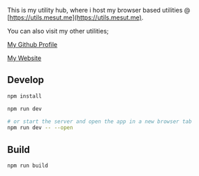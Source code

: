 This is my utility hub, where i host my browser based utilities @ [https://utils.mesut.me](https://utils.mesut.me).

You can also visit my other utilities;

[My Github Profile](https://github.com/imesut)

[My Website](https://mesut.me)
    

## Develop

```bash
npm install

npm run dev

# or start the server and open the app in a new browser tab
npm run dev -- --open
```

## Build

```bash
npm run build
```
